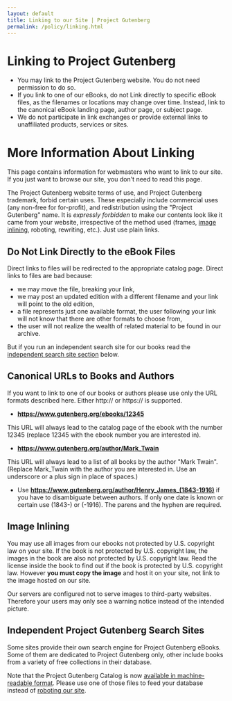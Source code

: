 ```yaml
---
layout: default
title: Linking to our Site | Project Gutenberg
permalink: /policy/linking.html
---
```


Linking to Project Gutenberg
============================

- You may link to the Project Gutenberg website. You do not need permission to do so.
- If you link to one of our eBooks, do not Link directly to specific eBook files, as the filenames or locations may change over time. Instead, link to the canonical eBook landing page, author page, or subject page.
- We do not participate in link exchanges or provide external links to unaffiliated products, services or sites.

# More Information About Linking

<div class="box_shadow">This page contains information for webmasters who want to link to our site. If you just want to browse our site, you don't need to read this page.</div>

The Project Gutenberg website terms of use, and Project Gutenberg trademark, forbid certain uses. These especially include commercial uses (any non-free for for-profit), and redistribution using the "Project Gutenberg" name. It is *expressly forbidden* to make our contents look like it came from your website, irrespective of the method used (frames, [image inlining](#image-inlining), roboting, rewriting, etc.). Just use plain links.

## Do Not Link Directly to the eBook Files

Direct links to files will be redirected to the appropriate catalog page. Direct links to files are bad because:

- we may move the file, breaking your link,
- we may post an updated edition with a different filename and your link will point to the old edition,
- a file represents just one available format, the user following your link will not know that there are other formats to choose from,
- the user will not realize the wealth of related material to be found in our archive.

But if you run an independent search site for our books read the [independent search site section](#independent-project-gutenberg-search-sites) below.

## Canonical URLs to Books and Authors
If you want to link to one of our books or authors please use only the URL formats described here. Either http:// or https:// is supported.

- **https://www.gutenberg.org/ebooks/12345** 

This URL will always lead to the catalog page of the ebook with the number 12345 (replace 12345 with the ebook number you are interested in).
- **https://www.gutenberg.org/author/Mark_Twain**

This URL will always lead to a list of all books by the author "Mark Twain". (Replace Mark_Twain with the author you are interested in. Use an underscore or a plus sign in place of spaces.)
- Use **https://www.gutenberg.org/author/Henry_James_(1843-1916)** 
if you have to disambiguate between authors. If only one date is known or certain use (1843-) or (-1916). The parens and the hyphen are required.

## Image Inlining

You may use all images from our ebooks not protected by U.S. copyright law on your site.  If the book is not protected by U.S. copyright law, the images in the book are also not protected by U.S. copyright law.  Read the license inside the book to find out if the book is protected by U.S. copyright law.  However **you must copy the image** and host it on your site, not link to the image hosted on our site.

Our servers are configured not to serve images to third-party websites. Therefore your users may only see a warning notice instead of the intended picture.

## Independent Project Gutenberg Search Sites

Some sites provide their own search engine for Project Gutenberg eBooks. Some of them are dedicated to Project Gutenberg only, other include books from a variety of free collections in their database.

Note that the Project Gutenberg Catalog is now [available in machine-readable format](/ebooks/offline_catalogs.html). Please use one of those files to feed your database instead of [roboting our site](/policy/robot_access.html).
